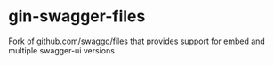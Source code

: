 # gin-swagger-files
Fork of github.com/swaggo/files that provides support for embed and multiple swagger-ui versions

